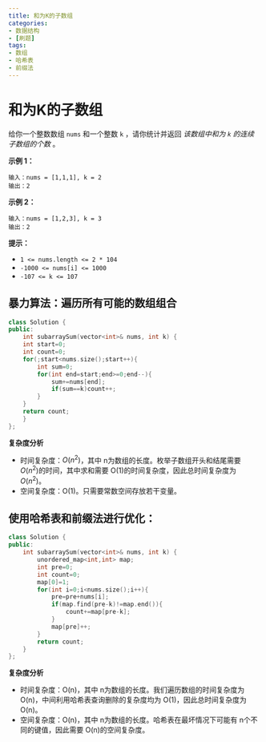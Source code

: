 ```yaml
---
title: 和为K的子数组
categories:
- 数据结构
- [刷题]
tags:
- 数组
- 哈希表
- 前缀法
---
```

<head>
    <script src="https://cdn.mathjax.org/mathjax/latest/MathJax.js?config=TeX-AMS-MML_HTMLorMML" type="text/javascript"></script>
    <script type="text/x-mathjax-config">
        MathJax.Hub.Config({
            tex2jax: {
            skipTags: ['script', 'noscript', 'style', 'textarea', 'pre'],
            inlineMath: [['$','$']]
            }
        });
    </script>
</head>

# 和为K的子数组

给你一个整数数组 `nums` 和一个整数 `k` ，请你统计并返回 *该数组中和为 `k` 的连续子数组的个数* 。

**示例 1：**

```
输入：nums = [1,1,1], k = 2
输出：2
```

**示例 2：**

```
输入：nums = [1,2,3], k = 3
输出：2
```

**提示：**

- `1 <= nums.length <= 2 * 104`
- `-1000 <= nums[i] <= 1000`
- `-107 <= k <= 107`

## 暴力算法：遍历所有可能的数组组合

```c++
class Solution {
public:
    int subarraySum(vector<int>& nums, int k) {
    int start=0;
    int count=0;
    for(;start<nums.size();start++){
        int sum=0;
        for(int end=start;end>=0;end--){
            sum+=nums[end];
            if(sum==k)count++;
        }
    }
    return count;
    }
};
```

**复杂度分析**

- 时间复杂度：$O(n^2)$，其中 n为数组的长度。枚举子数组开头和结尾需要 $O(n^2)$的时间，其中求和需要 O(1)的时间复杂度，因此总时间复杂度为$O(n^2)$。
- 空间复杂度：O(1)。只需要常数空间存放若干变量。

## 使用哈希表和前缀法进行优化：

```c++
class Solution {
public:
    int subarraySum(vector<int>& nums, int k) {
        unordered_map<int,int> map;
        int pre=0;
        int count=0;
        map[0]=1;
        for(int i=0;i<nums.size();i++){
            pre=pre+nums[i];
            if(map.find(pre-k)!=map.end()){
                count+=map[pre-k];
            }
            map[pre]++;
        }
        return count;
    }
};
```

**复杂度分析**

- 时间复杂度：O(n)，其中 n为数组的长度。我们遍历数组的时间复杂度为 O(n)，中间利用哈希表查询删除的复杂度均为 O(1)，因此总时间复杂度为 O(n)。
- 空间复杂度：O(n)，其中 n为数组的长度。哈希表在最坏情况下可能有 n个不同的键值，因此需要 O(n)的空间复杂度。